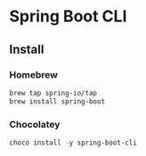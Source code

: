 # Spring Boot CLI

## Install

### Homebrew

```sh
brew tap spring-io/tap
brew install spring-boot
```

### Chocolatey

```ps1
choco install -y spring-boot-cli
```
